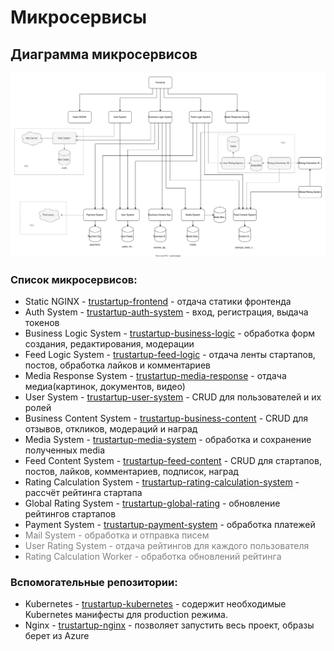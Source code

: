 # Микросервисы

## Диаграмма микросервисов

![Microservice diagram](img/microservice-diagram.svg)

### Список микросервисов:

-   Static NGINX - [trustartup-frontend](https://github.com/cloudbruh/trustartup-frontend) - отдача статики фронтенда
-   Auth System - [trustartup-auth-system](https://github.com/cloudbruh/trustartup-auth-system) - вход, регистрация, выдача токенов
-   Business Logic System - [trustartup-business-logic](https://github.com/cloudbruh/trustartup-business-logic) - обработка форм создания, редактирования, модерации
-   Feed Logic System - [trustartup-feed-logic](https://github.com/cloudbruh/trustartup-feed-logic) - отдача ленты стартапов, постов, обработка лайков и комментариев
-   Media Response System - [trustartup-media-response](https://github.com/cloudbruh/trustartup-media-response) - отдача медиа(картинок, документов, видео)
-   User System - [trustartup-user-system](https://github.com/cloudbruh/trustartup-user-system) - CRUD для пользователей и их ролей
-   Business Content System - [trustartup-business-content](https://github.com/cloudbruh/trustartup-business-content) - CRUD для отзывов, откликов, модераций и наград
-   Media System - [trustartup-media-system](https://github.com/cloudbruh/trustartup-media-system) - обработка и сохранение полученных media
-   Feed Content System - [trustartup-feed-content](https://github.com/cloudbruh/trustartup-feed-content) - CRUD для стартапов, постов, лайков, комментариев, подписок, наград
-   Rating Calculation System - [trustartup-rating-calculation-system](https://github.com/cloudbruh/trustartup-rating-calculation-system) - рассчёт рейтинга стартапа
-   Global Rating System - [trustartup-global-rating](https://github.com/cloudbruh/trustartup-global-rating) - обновление рейтингов стартапов
-   Payment System - [trustartup-payment-system](https://github.com/cloudbruh/trustartup-payment-system) - обработка платежей
-   <span style="color:grey">Mail System - обработка и отправка писем</span>
-   <span style="color:grey">User Rating System - отдача рейтингов для каждого пользователя</span>
-   <span style="color:grey">Rating Calculation Worker - обработка обновлений рейтинга</span>

### Вспомогательные репозитории:

-   Kubernetes - [trustartup-kubernetes](https://github.com/cloudbruh/trustartup-kubernetes) - содержит необходимые Kubernetes манифесты для production режима.
-   Nginx - [trustartup-nginx](https://github.com/cloudbruh/trustartup-nginx) - позволяет запустить весь проект, образы берет из Azure
